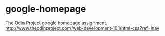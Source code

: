 # google-homepage
The Odin Project google homepage assignment.
http://www.theodinproject.com/web-development-101/html-css?ref=lnav